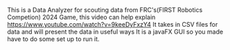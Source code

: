 This is a Data Analyzer for scouting data from FRC's(FIRST Robotics Competion) 2024 Game, this video can help explain https://www.youtube.com/watch?v=9keeDyFxzY4
It takes in CSV files for data and will present the data in useful ways
It is a javaFX GUI so you made have to do some set up to run it.

